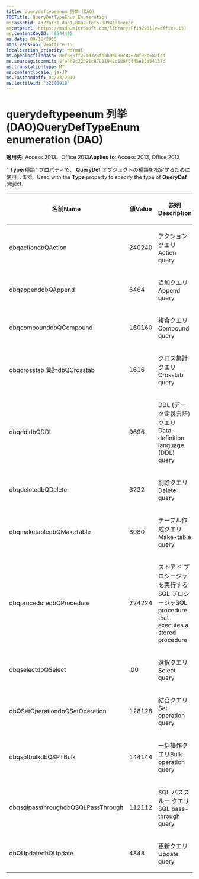 ```yaml
---
title: querydeftypeenum 列挙 (DAO)
TOCTitle: QueryDefTypeEnum Enumeration
ms:assetid: 4327af31-daa1-88a2-fef5-8894181eee8c
ms:mtpsurl: https://msdn.microsoft.com/library/Ff192931(v=office.15)
ms:contentKeyID: 48544495
ms.date: 09/18/2015
mtps_version: v=office.15
localization_priority: Normal
ms.openlocfilehash: 8ef030ff22bd323fbbb9b080c84878f98c587fcd
ms.sourcegitcommit: 8fe462c32b91c87911942c188f3445e85a54137c
ms.translationtype: MT
ms.contentlocale: ja-JP
ms.lasthandoff: 04/23/2019
ms.locfileid: "32300918"
---
```

# <a name="querydeftypeenum-enumeration-dao"></a><span data-ttu-id="9c1db-102">querydeftypeenum 列挙 (DAO)</span><span class="sxs-lookup"><span data-stu-id="9c1db-102">QueryDefTypeEnum enumeration (DAO)</span></span>


<span data-ttu-id="9c1db-103">**適用先:** Access 2013、Office 2013</span><span class="sxs-lookup"><span data-stu-id="9c1db-103">**Applies to**: Access 2013, Office 2013</span></span>

<span data-ttu-id="9c1db-104">" **Type**/種類" プロパティで、 **QueryDef** オブジェクトの種類を指定するために使用します。</span><span class="sxs-lookup"><span data-stu-id="9c1db-104">Used with the **Type** property to specify the type of **QueryDef** object.</span></span>

<table>
<colgroup>
<col style="width: 33%" />
<col style="width: 33%" />
<col style="width: 33%" />
</colgroup>
<thead>
<tr class="header">
<th><p><span data-ttu-id="9c1db-105">名前</span><span class="sxs-lookup"><span data-stu-id="9c1db-105">Name</span></span></p></th>
<th><p><span data-ttu-id="9c1db-106">値</span><span class="sxs-lookup"><span data-stu-id="9c1db-106">Value</span></span></p></th>
<th><p><span data-ttu-id="9c1db-107">説明</span><span class="sxs-lookup"><span data-stu-id="9c1db-107">Description</span></span></p></th>
</tr>
</thead>
<tbody>
<tr class="odd">
<td><p><span data-ttu-id="9c1db-108">dbqaction</span><span class="sxs-lookup"><span data-stu-id="9c1db-108">dbQAction</span></span></p></td>
<td><p><span data-ttu-id="9c1db-109">240</span><span class="sxs-lookup"><span data-stu-id="9c1db-109">240</span></span></p></td>
<td><p><span data-ttu-id="9c1db-110">アクション クエリ</span><span class="sxs-lookup"><span data-stu-id="9c1db-110">Action query</span></span></p></td>
</tr>
<tr class="even">
<td><p><span data-ttu-id="9c1db-111">dbqappend</span><span class="sxs-lookup"><span data-stu-id="9c1db-111">dbQAppend</span></span></p></td>
<td><p><span data-ttu-id="9c1db-112">64</span><span class="sxs-lookup"><span data-stu-id="9c1db-112">64</span></span></p></td>
<td><p><span data-ttu-id="9c1db-113">追加クエリ</span><span class="sxs-lookup"><span data-stu-id="9c1db-113">Append query</span></span></p></td>
</tr>
<tr class="odd">
<td><p><span data-ttu-id="9c1db-114">dbqcompound</span><span class="sxs-lookup"><span data-stu-id="9c1db-114">dbQCompound</span></span></p></td>
<td><p><span data-ttu-id="9c1db-115">160</span><span class="sxs-lookup"><span data-stu-id="9c1db-115">160</span></span></p></td>
<td><p><span data-ttu-id="9c1db-116">複合クエリ</span><span class="sxs-lookup"><span data-stu-id="9c1db-116">Compound query</span></span></p></td>
</tr>
<tr class="even">
<td><p><span data-ttu-id="9c1db-117">dbqcrosstab 集計</span><span class="sxs-lookup"><span data-stu-id="9c1db-117">dbQCrosstab</span></span></p></td>
<td><p><span data-ttu-id="9c1db-118">16</span><span class="sxs-lookup"><span data-stu-id="9c1db-118">16</span></span></p></td>
<td><p><span data-ttu-id="9c1db-119">クロス集計クエリ</span><span class="sxs-lookup"><span data-stu-id="9c1db-119">Crosstab query</span></span></p></td>
</tr>
<tr class="odd">
<td><p><span data-ttu-id="9c1db-120">dbqddl</span><span class="sxs-lookup"><span data-stu-id="9c1db-120">dbQDDL</span></span></p></td>
<td><p><span data-ttu-id="9c1db-121">96</span><span class="sxs-lookup"><span data-stu-id="9c1db-121">96</span></span></p></td>
<td><p><span data-ttu-id="9c1db-122">DDL (データ定義言語) クエリ</span><span class="sxs-lookup"><span data-stu-id="9c1db-122">Data-definition language (DDL) query</span></span></p></td>
</tr>
<tr class="even">
<td><p><span data-ttu-id="9c1db-123">dbqdelete</span><span class="sxs-lookup"><span data-stu-id="9c1db-123">dbQDelete</span></span></p></td>
<td><p><span data-ttu-id="9c1db-124">32</span><span class="sxs-lookup"><span data-stu-id="9c1db-124">32</span></span></p></td>
<td><p><span data-ttu-id="9c1db-125">削除クエリ</span><span class="sxs-lookup"><span data-stu-id="9c1db-125">Delete query</span></span></p></td>
</tr>
<tr class="odd">
<td><p><span data-ttu-id="9c1db-126">dbqmaketable</span><span class="sxs-lookup"><span data-stu-id="9c1db-126">dbQMakeTable</span></span></p></td>
<td><p><span data-ttu-id="9c1db-127">80</span><span class="sxs-lookup"><span data-stu-id="9c1db-127">80</span></span></p></td>
<td><p><span data-ttu-id="9c1db-128">テーブル作成クエリ</span><span class="sxs-lookup"><span data-stu-id="9c1db-128">Make-table query</span></span></p></td>
</tr>
<tr class="even">
<td><p><span data-ttu-id="9c1db-129">dbqprocedure</span><span class="sxs-lookup"><span data-stu-id="9c1db-129">dbQProcedure</span></span></p></td>
<td><p><span data-ttu-id="9c1db-130">224</span><span class="sxs-lookup"><span data-stu-id="9c1db-130">224</span></span></p></td>
<td><p><span data-ttu-id="9c1db-131">ストアド プロシージャを実行する SQL プロシージャ</span><span class="sxs-lookup"><span data-stu-id="9c1db-131">SQL procedure that executes a stored procedure</span></span></p></td>
</tr>
<tr class="odd">
<td><p><span data-ttu-id="9c1db-132">dbqselect</span><span class="sxs-lookup"><span data-stu-id="9c1db-132">dbQSelect</span></span></p></td>
<td><p><span data-ttu-id="9c1db-133">.0</span><span class="sxs-lookup"><span data-stu-id="9c1db-133">0</span></span></p></td>
<td><p><span data-ttu-id="9c1db-134">選択クエリ</span><span class="sxs-lookup"><span data-stu-id="9c1db-134">Select query</span></span></p></td>
</tr>
<tr class="even">
<td><p><span data-ttu-id="9c1db-135">dbQSetOperation</span><span class="sxs-lookup"><span data-stu-id="9c1db-135">dbQSetOperation</span></span></p></td>
<td><p><span data-ttu-id="9c1db-136">128</span><span class="sxs-lookup"><span data-stu-id="9c1db-136">128</span></span></p></td>
<td><p><span data-ttu-id="9c1db-137">結合クエリ</span><span class="sxs-lookup"><span data-stu-id="9c1db-137">Set operation query</span></span></p></td>
</tr>
<tr class="odd">
<td><p><span data-ttu-id="9c1db-138">dbqsptbulk</span><span class="sxs-lookup"><span data-stu-id="9c1db-138">dbQSPTBulk</span></span></p></td>
<td><p><span data-ttu-id="9c1db-139">144</span><span class="sxs-lookup"><span data-stu-id="9c1db-139">144</span></span></p></td>
<td><p><span data-ttu-id="9c1db-140">一括操作クエリ</span><span class="sxs-lookup"><span data-stu-id="9c1db-140">Bulk operation query</span></span></p></td>
</tr>
<tr class="even">
<td><p><span data-ttu-id="9c1db-141">dbqsqlpassthrough</span><span class="sxs-lookup"><span data-stu-id="9c1db-141">dbQSQLPassThrough</span></span></p></td>
<td><p><span data-ttu-id="9c1db-142">112</span><span class="sxs-lookup"><span data-stu-id="9c1db-142">112</span></span></p></td>
<td><p><span data-ttu-id="9c1db-143">SQL パススルー クエリ</span><span class="sxs-lookup"><span data-stu-id="9c1db-143">SQL pass-through query</span></span></p></td>
</tr>
<tr class="odd">
<td><p><span data-ttu-id="9c1db-144">dbQUpdate</span><span class="sxs-lookup"><span data-stu-id="9c1db-144">dbQUpdate</span></span></p></td>
<td><p><span data-ttu-id="9c1db-145">48</span><span class="sxs-lookup"><span data-stu-id="9c1db-145">48</span></span></p></td>
<td><p><span data-ttu-id="9c1db-146">更新クエリ</span><span class="sxs-lookup"><span data-stu-id="9c1db-146">Update query</span></span></p></td>
</tr>
</tbody>
</table>

